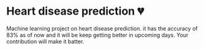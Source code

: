 # Heart disease prediction 💔
Machine learning project on heart disease prediction. it  has  the accuracy of 83% as of now  and  it will be keep getting better in upcoming days. Your contribution will make it batter. 
